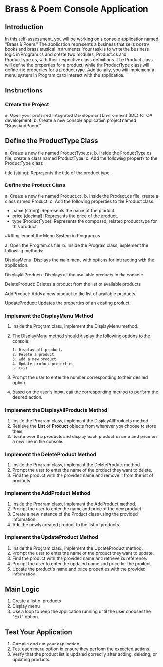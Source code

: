 # Brass & Poem Console Application

## Introduction

In this self-assessment, you will be working on a console application named "Brass & Poem." The application represents a business that sells poetry books and brass musical instruments. Your task is to write the business logic in Program.cs and create two modules, Product.cs and ProductType.cs, with their respective class definitions. The Product class will define the properties for a product, while the ProductType class will define the properties for a product type. Additionally, you will implement a menu system in Program.cs to interact with the application.

## Instructions

### Create the Project

a. Open your preferred Integrated Development Environment (IDE) for C# development.
b. Create a new console application project named "BrassAndPoem."

## Define the ProductType Class
a. Create a new file named ProductType.cs.
b. Inside the ProductType.cs file, create a class named ProductType.
c. Add the following property to the ProductType class:

title (string): Represents the title of the product type.

### Define the Product Class
a. Create a new file named Product.cs.
b. Inside the Product.cs file, create a class named Product.
c. Add the following properties to the Product class:

* name (string): Represents the name of the product.
* price (decimal): Represents the price of the product.
* type (ProductType): Represents the composed, related product type for this product

###Implement the Menu System in Program.cs

a. Open the Program.cs file.
b. Inside the Program class, implement the following methods:

DisplayMenu: Displays the main menu with options for interacting with the application.

DisplayAllProducts: Displays all the available products in the console.

DeleteProduct: Deletes a product from the list of available products

AddProduct: Adds a new product to the list of available products.

UpdateProduct: Updates the properties of an existing product.



### Implement the DisplayMenu Method

1. Inside the Program class, implement the DisplayMenu method.
1. The DisplayMenu method should display the following options to the console:

   ```sh
   1. Display all products
   2. Delete a product
   3. Add a new product
   4. Update product properties
   5. Exit
   ```

1. Prompt the user to enter the number corresponding to their desired option.
1. Based on the user's input, call the corresponding method to perform the desired action.

### Implement the DisplayAllProducts Method

1. Inside the Program class, implement the DisplayAllProducts method.
1. Retrieve the **List** of **Product** objects from wherever you choose to store them.
1. Iterate over the products and display each product's name and price on a new line in the console.

### Implement the DeleteProduct Method

1. Inside the Program class, implement the DeleteProduct method.
1. Prompt the user to enter the name of the product they want to delete.
1. Find the product with the provided name and remove it from the list of products.

### Implement the AddProduct Method

1. Inside the Program class, implement the AddProduct method.
1. Prompt the user to enter the name and price of the new product.
1. Create a new instance of the Product class using the provided information.
1. Add the newly created product to the list of products.

### Implement the UpdateProduct Method

1. Inside the Program class, implement the UpdateProduct method.
1. Prompt the user to enter the name of the product they want to update.
1. Find the product with the provided name and retrieve its reference.
1. Prompt the user to enter the updated name and price for the product.
1. Update the product's name and price properties with the provided information.

## Main Logic

1. Create a list of products
2. Display menu
3. Use a loop to keep the application running until the user chooses the "Exit" option.

## Test Your Application

1. Compile and run your application.
1. Test each menu option to ensure they perform the expected actions.
1. Verify that the product list is updated correctly after adding, deleting, or updating products.
